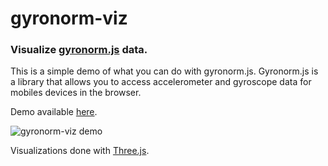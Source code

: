 # gyronorm-viz

### Visualize [gyronorm.js](https://github.com/dorukeker/gyronorm.js/) data. 

This is a simple demo of what you can do with gyronorm.js. Gyronorm.js is a library that allows you to access accelerometer and gyroscope data for mobiles devices in the browser. 

Demo available [here](http://scottyfillups.github.io/gyronorm-viz).

![gyronorm-viz demo](http://scottyfillups.github.io/gyronorm-viz/assets/demo.gif)

Visualizations done with [Three.js](https://github.com/mrdoob/three.js/).
